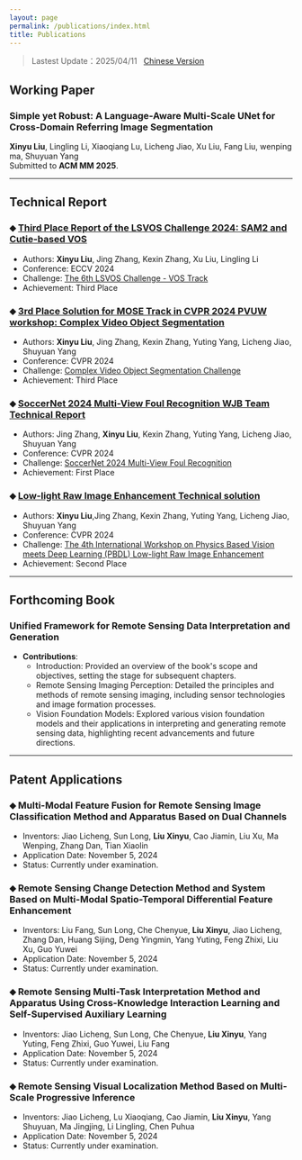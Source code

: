 ```yaml
---
layout: page
permalink: /publications/index.html
title: Publications
---
```


> Lastest Update：2025/04/11 &nbsp;  [Chinese Version](https://xxxxyliu.github.io/file/publications-zh)

## Working Paper
<!-- <br> -->

### Simple yet Robust: A Language-Aware Multi-Scale UNet for Cross-Domain Referring Image Segmentation<br>
**Xinyu Liu**, Lingling Li, Xiaoqiang Lu, Licheng Jiao, Xu Liu, Fang Liu, wenping ma, Shuyuan Yang<br>
Submitted to **ACM MM 2025**. <br>

---

## Technical Report 
<!-- <br> -->

### ⬥ [Third Place Report of the LSVOS Challenge 2024: SAM2 and Cutie-based VOS](https://arxiv.org/abs/2408.10469)
  - Authors: **Xinyu Liu**, Jing Zhang, Kexin Zhang, Xu Liu, Lingling Li
  - Conference: ECCV 2024
  - Challenge: [The 6th LSVOS Challenge - VOS Track](https://lsvos.github.io/#leadboard)
  - Achievement: Third Place

### ⬥ [3rd Place Solution for MOSE Track in CVPR 2024 PVUW workshop: Complex Video Object Segmentation](https://arxiv.org/abs/2406.03668)
  - Authors: **Xinyu Liu**, Jing Zhang, Kexin Zhang, Yuting Yang, Licheng Jiao, Shuyuan Yang
  - Conference: CVPR 2024
  - Challenge: [Complex Video Object Segmentation Challenge](https://henghuiding.github.io/MOSE/ChallengeCVPR2024)
  - Achievement: Third Place

### ⬥ [SoccerNet 2024 Multi-View Foul Recognition WJB Team Technical Report](https://xxxxyliu.github.io/file/soccernet.pdf)
  - Authors: Jing Zhang, **Xinyu Liu**, Kexin Zhang, Yuting Yang, Licheng Jiao, Shuyuan Yang
  - Conference: CVPR 2024
  - Challenge: [SoccerNet 2024 Multi-View Foul Recognition](https://www.soccer-net.org/challenges/2024)
  - Achievement: First Place

### ⬥ [Low-light Raw Image Enhancement Technical solution](https://xxxxyliu.github.io/file/LowLightRaw.pdf)
  - Authors: **Xinyu Liu**,Jing Zhang, Kexin Zhang, Yuting Yang, Licheng Jiao, Shuyuan Yang
  - Conference: CVPR 2024
  - Challenge: [The 4th International Workshop on Physics Based Vision meets Deep Learning (PBDL) Low-light Raw Image Enhancement](https://pbdl-ws.github.io/pbdl2024/Low-light%20Raw%20Image%20Enhancement/index.html)
  - Achievement: Second Place

---

## Forthcoming Book
<!-- <br> -->

### Unified Framework for Remote Sensing Data Interpretation and Generation

- **Contributions**:<br>
  - Introduction: Provided an overview of the book's scope and objectives, setting the stage for subsequent chapters.
  - Remote Sensing Imaging Perception: Detailed the principles and methods of remote sensing imaging, including sensor technologies and image formation processes.
  - Vision Foundation Models: Explored various vision foundation models and their applications in interpreting and generating remote sensing data, highlighting recent advancements and future directions.


---

## Patent Applications
<!-- <br> -->

### ⬥ Multi-Modal Feature Fusion for Remote Sensing Image Classification Method and Apparatus Based on Dual Channels
  - Inventors: Jiao Licheng, Sun Long, **Liu Xinyu**, Cao Jiamin, Liu Xu, Ma Wenping, Zhang Dan, Tian Xiaolin
  - Application Date: November 5, 2024
  - Status: Currently under examination.

### ⬥ Remote Sensing Change Detection Method and System Based on Multi-Modal Spatio-Temporal Differential Feature Enhancement
  - Inventors: Liu Fang, Sun Long, Che Chenyue, **Liu Xinyu**, Jiao Licheng, Zhang Dan, Huang Sijing, Deng Yingmin, Yang Yuting, Feng Zhixi, Liu Xu, Guo Yuwei
  - Application Date: November 5, 2024
  - Status: Currently under examination.

### ⬥ Remote Sensing Multi-Task Interpretation Method and Apparatus Using Cross-Knowledge Interaction Learning and Self-Supervised Auxiliary Learning
  - Inventors: Jiao Licheng, Sun Long, Che Chenyue, **Liu Xinyu**, Yang Yuting, Feng Zhixi, Guo Yuwei, Liu Fang 
  - Application Date: November 5, 2024
  - Status: Currently under examination.

### ⬥ Remote Sensing Visual Localization Method Based on Multi-Scale Progressive Inference
  - Inventors:  Jiao Licheng, Lu Xiaoqiang, Cao Jiamin, **Liu Xinyu**, Yang Shuyuan, Ma Jingjing, Li Lingling, Chen Puhua 
  - Application Date: November 5, 2024
  - Status: Currently under examination.

  <br>